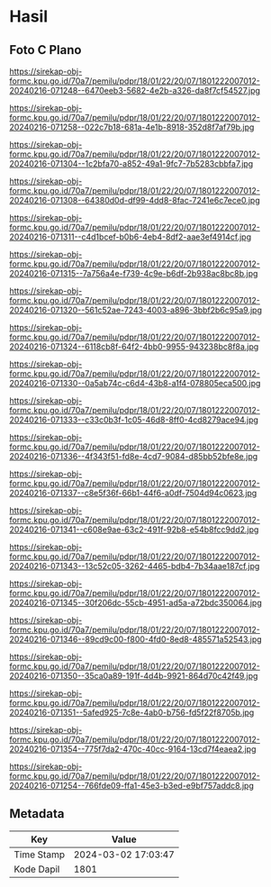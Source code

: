 # Hasil

## Foto C Plano

https://sirekap-obj-formc.kpu.go.id/70a7/pemilu/pdpr/18/01/22/20/07/1801222007012-20240216-071248--6470eeb3-5682-4e2b-a326-da8f7cf54527.jpg

https://sirekap-obj-formc.kpu.go.id/70a7/pemilu/pdpr/18/01/22/20/07/1801222007012-20240216-071258--022c7b18-681a-4e1b-8918-352d8f7af79b.jpg

https://sirekap-obj-formc.kpu.go.id/70a7/pemilu/pdpr/18/01/22/20/07/1801222007012-20240216-071304--1c2bfa70-a852-49a1-9fc7-7b5283cbbfa7.jpg

https://sirekap-obj-formc.kpu.go.id/70a7/pemilu/pdpr/18/01/22/20/07/1801222007012-20240216-071308--64380d0d-df99-4dd8-8fac-7241e6c7ece0.jpg

https://sirekap-obj-formc.kpu.go.id/70a7/pemilu/pdpr/18/01/22/20/07/1801222007012-20240216-071311--c4d1bcef-b0b6-4eb4-8df2-aae3ef4914cf.jpg

https://sirekap-obj-formc.kpu.go.id/70a7/pemilu/pdpr/18/01/22/20/07/1801222007012-20240216-071315--7a756a4e-f739-4c9e-b6df-2b938ac8bc8b.jpg

https://sirekap-obj-formc.kpu.go.id/70a7/pemilu/pdpr/18/01/22/20/07/1801222007012-20240216-071320--561c52ae-7243-4003-a896-3bbf2b6c95a9.jpg

https://sirekap-obj-formc.kpu.go.id/70a7/pemilu/pdpr/18/01/22/20/07/1801222007012-20240216-071324--6118cb8f-64f2-4bb0-9955-943238bc8f8a.jpg

https://sirekap-obj-formc.kpu.go.id/70a7/pemilu/pdpr/18/01/22/20/07/1801222007012-20240216-071330--0a5ab74c-c6d4-43b8-a1f4-078805eca500.jpg

https://sirekap-obj-formc.kpu.go.id/70a7/pemilu/pdpr/18/01/22/20/07/1801222007012-20240216-071333--c33c0b3f-1c05-46d8-8ff0-4cd8279ace94.jpg

https://sirekap-obj-formc.kpu.go.id/70a7/pemilu/pdpr/18/01/22/20/07/1801222007012-20240216-071336--4f343f51-fd8e-4cd7-9084-d85bb52bfe8e.jpg

https://sirekap-obj-formc.kpu.go.id/70a7/pemilu/pdpr/18/01/22/20/07/1801222007012-20240216-071337--c8e5f36f-66b1-44f6-a0df-7504d94c0623.jpg

https://sirekap-obj-formc.kpu.go.id/70a7/pemilu/pdpr/18/01/22/20/07/1801222007012-20240216-071341--c608e9ae-63c2-491f-92b8-e54b8fcc9dd2.jpg

https://sirekap-obj-formc.kpu.go.id/70a7/pemilu/pdpr/18/01/22/20/07/1801222007012-20240216-071343--13c52c05-3262-4465-bdb4-7b34aae187cf.jpg

https://sirekap-obj-formc.kpu.go.id/70a7/pemilu/pdpr/18/01/22/20/07/1801222007012-20240216-071345--30f206dc-55cb-4951-ad5a-a72bdc350064.jpg

https://sirekap-obj-formc.kpu.go.id/70a7/pemilu/pdpr/18/01/22/20/07/1801222007012-20240216-071346--89cd9c00-f800-4fd0-8ed8-485571a52543.jpg

https://sirekap-obj-formc.kpu.go.id/70a7/pemilu/pdpr/18/01/22/20/07/1801222007012-20240216-071350--35ca0a89-191f-4d4b-9921-864d70c42f49.jpg

https://sirekap-obj-formc.kpu.go.id/70a7/pemilu/pdpr/18/01/22/20/07/1801222007012-20240216-071351--5afed925-7c8e-4ab0-b756-fd5f22f8705b.jpg

https://sirekap-obj-formc.kpu.go.id/70a7/pemilu/pdpr/18/01/22/20/07/1801222007012-20240216-071354--775f7da2-470c-40cc-9164-13cd7f4eaea2.jpg

https://sirekap-obj-formc.kpu.go.id/70a7/pemilu/pdpr/18/01/22/20/07/1801222007012-20240216-071254--766fde09-ffa1-45e3-b3ed-e9bf757addc8.jpg


## Metadata

| Key        | Value               |
| ---------- | ------------------- |
| Time Stamp | 2024-03-02 17:03:47 |
| Kode Dapil | 1801                |



